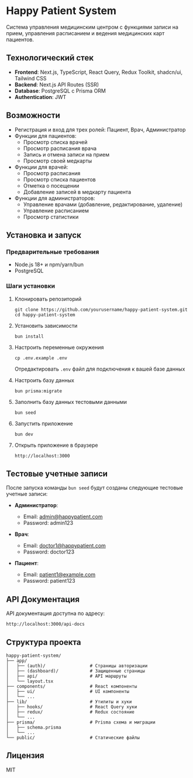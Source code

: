 # Happy Patient System

Система управления медицинским центром с функциями записи на прием, управления расписанием и ведения медицинских карт пациентов.

## Технологический стек

- **Frontend**: Next.js, TypeScript, React Query, Redux Toolkit, shadcn/ui, Tailwind CSS
- **Backend**: Next.js API Routes (SSR)
- **Database**: PostgreSQL с Prisma ORM
- **Authentication**: JWT

## Возможности

- Регистрация и вход для трех ролей: Пациент, Врач, Администратор
- Функции для пациентов:
  - Просмотр списка врачей
  - Просмотр расписания врача
  - Запись и отмена записи на прием
  - Просмотр своей медкарты
- Функции для врачей:
  - Просмотр расписания
  - Просмотр списка пациентов
  - Отметка о посещении
  - Добавление записей в медкарту пациента
- Функции для администраторов:
  - Управление врачами (добавление, редактирование, удаление)
  - Управление расписанием
  - Просмотр статистики

## Установка и запуск

### Предварительные требования

- Node.js 18+ и npm/yarn/bun
- PostgreSQL

### Шаги установки

1. Клонировать репозиторий
   ```
   git clone https://github.com/yourusername/happy-patient-system.git
   cd happy-patient-system
   ```

2. Установить зависимости
   ```
   bun install
   ```

3. Настроить переменные окружения
   ```
   cp .env.example .env
   ```
   Отредактировать `.env` файл для подключения к вашей базе данных

4. Настроить базу данных
   ```
   bun prisma:migrate
   ```

5. Заполнить базу данных тестовыми данными
   ```
   bun seed
   ```

6. Запустить приложение
   ```
   bun dev
   ```

7. Открыть приложение в браузере
   ```
   http://localhost:3000
   ```

## Тестовые учетные записи

После запуска команды `bun seed` будут созданы следующие тестовые учетные записи:

- **Администратор**:
  - Email: admin@happypatient.com
  - Password: admin123

- **Врач**:
  - Email: doctor1@happypatient.com
  - Password: doctor123

- **Пациент**:
  - Email: patient1@example.com
  - Password: patient123

## API Документация

API документация доступна по адресу:
```
http://localhost:3000/api-docs
```

## Структура проекта

```
happy-patient-system/
├── app/
│   ├── (auth)/                 # Страницы авторизации
│   ├── (dashboard)/            # Защищенные страницы
│   ├── api/                    # API маршруты
│   └── layout.tsx
├── components/                 # React компоненты
│   ├── ui/                     # UI компоненты
│   └── ...
├── lib/                        # Утилиты и хуки
│   ├── hooks/                  # React Query хуки
│   ├── redux/                  # Redux состояние
│   └── ...
├── prisma/                     # Prisma схема и миграции
│   ├── schema.prisma
│   └── ...
└── public/                     # Статические файлы
```

## Лицензия

MIT